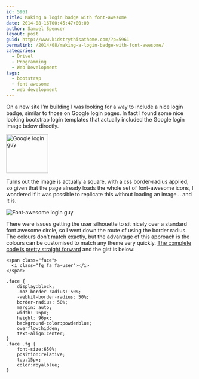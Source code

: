 ```yaml
---
id: 5961
title: Making a login badge with font-awesome
date: 2014-08-16T00:45:47+00:00
author: Samuel Spencer
layout: post
guid: http://www.kidstrythisathome.com/?p=5961
permalink: /2014/08/making-a-login-badge-with-font-awesome/
categories:
  - Drivel
  - Programming
  - Web Development
tags:
  - bootstrap
  - font awesome
  - web development
---
```

On a new site I&#8217;m building I was looking for a way to include a nice login badge, similar to those on Google login pages. In fact I found some nice looking bootstrap login templates that actually included the Google login image below directly.

<img class="aligncenter" src="http://i.imgur.com/8YXfo16.png" alt="Google login guy" width="112" height="104" />

Turns out the image is actually a square, with a css border-radius applied, so given that the page already loads the whole set of font-awesome icons, I wondered if it was possible to replicate this without loading an image&#8230; and it is.

<img class="aligncenter" src="http://i.imgur.com/rHnxu6K.png" alt="Font-awesome login guy" />

There were issues getting the user silhouette to sit nicely over a standard font awesome circle, so I went down the route of using the border radius. The colours don&#8217;t match exactly, but the advantage of this approach is the colours can be customised to match any theme very quickly. [The complete code is pretty straight forward](https://gist.github.com/LegoStormtroopr/4dab9ec0868ebae6a9b4) and the gist is below:

<noscript>
  <pre><code class="language-html html">&lt;span class="face"&gt;
  &lt;i class="fg fa fa-user"&gt;&lt;/i&gt;
&lt;/span&gt;</code></pre>
  
  <pre><code class="language-css css">.face {
    display:block;
    -moz-border-radius: 50%;
    -webkit-border-radius: 50%;
    border-radius: 50%;
    margin: auto;
    width: 96px;
    height: 96px;
    background-color:powderblue;
    overflow:hidden;
    text-align:center;
}
.face .fg {
    font-size:650%;
    position:relative;
    top:15px;
    color:royalblue;
}</code></pre>
</noscript>

&nbsp;